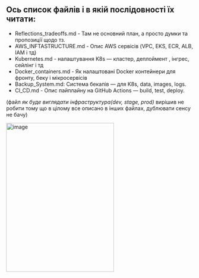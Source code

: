 
## Ось список файлів і в якій послідовності їх читати:

- Reflections_tradeoffs.md - Там не основний план, а просто думки та пропозиції щодо тз.
- AWS_INFTASTRUCTURE.md - Опис AWS сервісів (VPC, EKS, ECR, ALB, IAM і тд)
- Kubernetes.md - налаштування K8s — кластер, деплоймент , інгрес, сейлінг і тд
- Docker_containers.md - Як налаштовані Docker контейнери для фронту, беку і мікросервісів
- Backup_System.md: Система бекапів — для K8s, data, images, logs.
- CI_CD.md - Опис пайплайну на GitHub Actions — build, test, deploy.

(файл *як буде виглядати інфраструктура(dev, stage, prod)* вирішив не робити тому що в цілому все описано в інших файлах, дублювати сенсу не бачу)

<img width="290" height="400" alt="image" src="https://github.com/user-attachments/assets/c9f96eb5-da82-47e7-a764-f31090db2ed9" />



